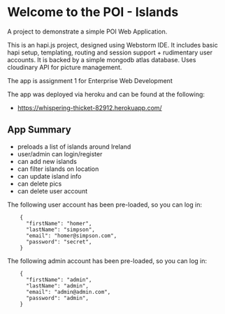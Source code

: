 Welcome to the POI - Islands
===========================

A project to demonstrate a simple POI Web Application.

This is an hapi.js project, designed using Webstorm IDE. It includes basic hapi setup, templating, routing and session support + rudimentary user accounts. It is backed by a simple mongodb atlas database.
Uses cloudinary API for picture management.

The app is assignment 1 for Enterprise Web Development

The app was deployed via heroku and can be found at the following:

- https://whispering-thicket-82912.herokuapp.com/

App Summary
-----------

- preloads a list of islands around Ireland
- user/admin can login/register
- can add new islands
- can filter islands on location
- can update island info
- can delete pics
- can delete user account



The following user account has been pre-loaded, so you can log in:

~~~
    {
      "firstName": "homer",
      "lastName": "simpson",
      "email": "homer@simpson.com",
      "password": "secret",
    }
~~~

The following admin account has been pre-loaded, so you can log in:

~~~
    {
      "firstName": "admin",
      "lastName": "admin",
      "email": "admin@admin.com",
      "password": "admin",
    }
~~~



